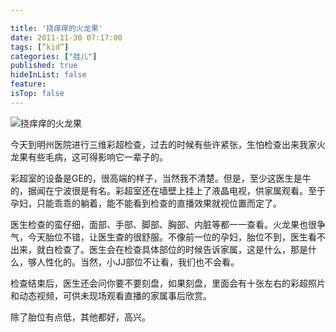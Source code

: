 ```yaml
---

title: '挠痒痒的火龙果'
date: 2011-11-30 07:17:00
tags: [“kid”]
categories: ["娃儿"]
published: true
hideInList: false
feature: 
isTop: false
---
```



![挠痒痒的火龙果](https://toshaojin.files.wordpress.com/2011/11/tumblr_lvgpkjzbso1r311ono1_400.jpg)

<p>今天到明州医院进行三维彩超检查，过去的时候有些许紧张，生怕检查出来我家火龙果有些毛病，这可得影响它一辈子的。</p>

<p>彩超室的设备是GE的，很高端的样子，当然我不清楚。但是，至少这医生是牛的，据闻在宁波很是有名。彩超室还在墙壁上挂上了液晶电视，供家属观看。至于孕妇，只能乖乖的躺着，能不能看到检查的直播效果就视位置而定了。</p>

<p>医生检查的蛮仔细，面部、手部、脚部、胸部、内脏等都一一查看。火龙果也很争气，今天胎位不错，让医生查的很舒服。不像前一位的孕妇，胎位不到，医生看不出来，就白检查了。医生会在检查具体部位的时候告诉家属，这是什么，那是什么，够人性化的。当然，小JJ部位不让看，我们也不会看。</p>

<p>检查结束后，医生还会问你要不要刻盘，如果刻盘，里面会有十张左右的彩超照片和动态视频，可供未现场观看直播的家属事后欣赏。</p>

<p>除了胎位有点低，其他都好，高兴。</p>
